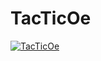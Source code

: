 # TacTicOe

[![TacTicOe](https://img.youtube.com/vi/TR5k03nHeak/0.jpg)](https://youtu.be/TR5k03nHeak)
